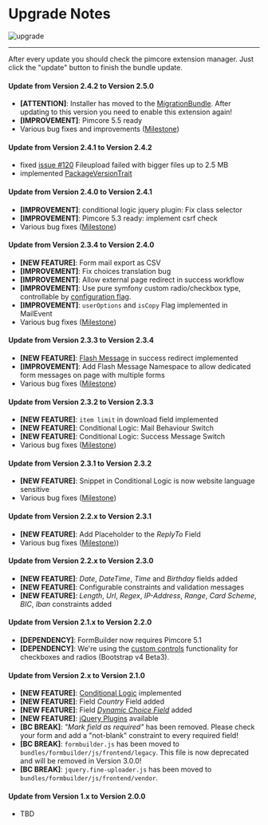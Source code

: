 # Upgrade Notes
![upgrade](https://user-images.githubusercontent.com/700119/31535145-3c01a264-affa-11e7-8d86-f04c33571f65.png)  

***

After every update you should check the pimcore extension manager. 
Just click the "update" button to finish the bundle update.

#### Update from Version 2.4.2 to Version 2.5.0
- **[ATTENTION]**: Installer has moved to the [MigrationBundle](https://github.com/dachcom-digital/pimcore-formbuilder/issues/129). After updating to this version you need to enable this extension again!
- **[IMPROVEMENT]**: Pimcore 5.5 ready
- Various bug fixes and improvements ([Milestone](https://github.com/dachcom-digital/pimcore-formbuilder/milestone/16?closed=1))

#### Update from Version 2.4.1 to Version 2.4.2
- fixed [issue #120](https://github.com/dachcom-digital/pimcore-formbuilder/issues/120) Fileupload failed with bigger files up to 2.5 MB
- implemented [PackageVersionTrait](https://github.com/pimcore/pimcore/blob/master/lib/Extension/Bundle/Traits/PackageVersionTrait.php)

#### Update from Version 2.4.0 to Version 2.4.1
- **[IMPROVEMENT]**: conditional logic jquery plugin: Fix class selector
- **[IMPROVEMENT]**: Pimcore 5.3 ready: implement csrf check
- Various bug fixes ([Milestone](https://github.com/dachcom-digital/pimcore-formbuilder/milestone/14?closed=1))

#### Update from Version 2.3.4 to Version 2.4.0
- **[NEW FEATURE]**: Form mail export as CSV
- **[IMPROVEMENT]**: Fix choices translation bug
- **[IMPROVEMENT]**: Allow external page redirect in success workflow
- **[IMPROVEMENT]**: Use pure symfony custom radio/checkbox type, controllable by [configuration flag](https://github.com/dachcom-digital/pimcore-formbuilder/blob/master/docs/100_ConfigurationFlags.md).
- **[IMPROVEMENT]**: `userOptions` and `isCopy` Flag implemented in MailEvent
- Various bug fixes ([Milestone](https://github.com/dachcom-digital/pimcore-formbuilder/milestone/13?closed=1))

#### Update from Version 2.3.3 to Version 2.3.4
- **[NEW FEATURE]**: [Flash Message](docs/11_SuccessMessage.md#flash-messages-on-redirect) in success redirect implemented
- **[IMPROVEMENT]**: Add Flash Message Namespace to allow dedicated form messages on page with multiple forms
- Various bug fixes ([Milestone](https://github.com/dachcom-digital/pimcore-formbuilder/milestone/12?closed=1))

#### Update from Version 2.3.2 to Version 2.3.3
- **[NEW FEATURE]**: `item limit` in download field implemented
- **[NEW FEATURE]**: Conditional Logic: Mail Behaviour Switch
- **[NEW FEATURE]**: Conditional Logic: Success Message Switch
- Various bug fixes ([Milestone](https://github.com/dachcom-digital/pimcore-formbuilder/milestone/11?closed=1))

#### Update from Version 2.3.1 to Version 2.3.2
- **[NEW FEATURE]**: Snippet in Conditional Logic is now website language sensitive
- Various bug fixes ([Milestone](https://github.com/dachcom-digital/pimcore-formbuilder/milestone/10?closed=1))

#### Update from Version 2.2.x to Version 2.3.1
- **[NEW FEATURE]**: Add Placeholder to the *ReplyTo* Field
- Various bug fixes ([Milestone](https://github.com/dachcom-digital/pimcore-formbuilder/milestone/9?closed=1)))

#### Update from Version 2.2.x to Version 2.3.0
- **[NEW FEATURE]**: *Date*, *DateTime*, *Time* and *Birthday* fields added
- **[NEW FEATURE]**: Configurable constraints and validation messages
- **[NEW FEATURE]**: *Length*, *Url*, *Regex*, *IP-Address*, *Range*, *Card Scheme*, *BIC*, *Iban* constraints added

#### Update from Version 2.1.x to Version 2.2.0
- **[DEPENDENCY]**: FormBuilder now requires Pimcore 5.1
- **[DEPENDENCY]**: We're using the [custom controls](https://getbootstrap.com/docs/4.0/components/forms/#custom-forms) functionality for checkboxes and radios (Bootstrap v4 Beta3).

#### Update from Version 2.x to Version 2.1.0
- **[NEW FEATURE]**: [Conditional Logic](docs/81_ConditionalLogic.md) implemented
- **[NEW FEATURE]**: Field *Country* Field added
- **[NEW FEATURE]**: Field *[Dynamic Choice Field](docs/82_DynamicChoice.md)* added
- **[NEW FEATURE]**: [jQuery Plugins](docs/91_Javascript.md) available
- **[BC BREAK]**: *"Mark field as required"* has been removed. Please check your form and add a "not-blank" constraint to every required field!
- **[BC BREAK]**: `formbuilder.js` has been moved to `bundles/formbuilder/js/frontend/legacy`. This file is now deprecated and will be removed in Version 3.0.0!
- **[BC BREAK]**: `jquery.fine-uploader.js` has been moved to `bundles/formbuilder/js/frontend/vendor`.

#### Update from Version 1.x to Version 2.0.0
- TBD